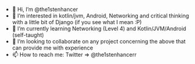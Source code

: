 - 👋 Hi, I’m @the1stenhancer
- 👀 I’m interested in kotlin/jvm, Android, Networking and critical thinking with a little bit of Django (if you see what I mean :P)
- 🌱 I’m currently learning Networking (Level 4) and Kotlin/JVM/Android (self-taught)
- 💞️ I’m looking to collaborate on any project concerning the above that can provide me with experience
- 📫 How to reach me: Twitter => @the1stenhancerr

<!---
the1stenhancer/the1stenhancer is a ✨ special ✨ repository because its `README.md` (this file) appears on your GitHub profile.
You can click the Preview link to take a look at your changes.
--->
